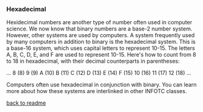 ### Hexadecimal

Hexidecimal numbers are another type of number often used in computer science. We now know that binary numbers are a base-2 number system. However, other systems are used by computers. A system frequently used by many computers in addition to binary is the hexadecimal system. This is a base-16 system, which uses capital letters to represent 10-15. The letters A, B, C, D, E, and F are used to represent 10-15. Here's how to count from 8 to 18 in hexadecimal, with their decimal counterparts in parentheses: 

...
8 (8)
9 (9)
A (10)
B (11)
C (12)
D (13)
E (14)
F (15)
10 (16)
11 (17)
12 (18)
...

Computers often use hexadecimal in conjunction with binary. You can learn more about how these systems are interlinked in other INFOTC classes.

[back to readme](README.md)
